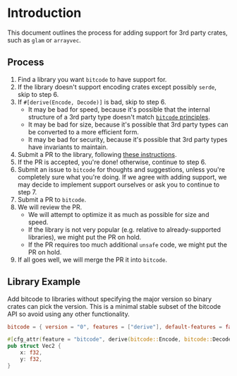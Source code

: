 # Introduction

This document outlines the process for adding support for 3rd party crates, such as `glam` or `arrayvec`.

## Process

1. Find a library you want `bitcode` to have support for.
2. If the library doesn't support encoding crates except possibly `serde`, skip to step 6.
3. If `#[derive(Encode, Decode)]` is bad, skip to step 6.
   - It may be bad for speed, because it's possible that the internal structure of a 3rd party type doesn't match [`bitcode` principles](https://github.com/SoftbearStudios/bitcode?tab=readme-ov-file#tuple-vs-array).
   - It may be bad for size, because it's possible that 3rd party types can be converted to a more efficient form.
   - It may be bad for security, because it's possible that 3rd party types have invariants to maintain.
4. Submit a PR to the library, following [these instructions](#library-example).
5. If the PR is accepted, you're done! otherwise, continue to step 6.
6. Submit an issue to `bitcode` for thoughts and suggestions, unless you're completely sure what you're doing. If we agree with adding support, we may decide to implement support ourselves or ask you to continue to step 7.
7. Submit a PR to `bitcode`.
8. We will review the PR.
   - We will attempt to optimize it as much as possible for size and speed.
   - If the library is not very popular (e.g. relative to already-supported libraries), we might put the PR on hold.
   - If the PR requires too much additional `unsafe` code, we might put the PR on hold.
9. If all goes well, we will merge the PR it into `bitcode`.


## Library Example

Add bitcode to libraries without specifying the major version so binary crates can pick the version.
This is a minimal stable subset of the bitcode API so avoid using any other functionality.
```toml
bitcode = { version = "0", features = ["derive"], default-features = false, optional = true }
```
```rust
#[cfg_attr(feature = "bitcode", derive(bitcode::Encode, bitcode::Decode))]
pub struct Vec2 {
    x: f32,
    y: f32,
}
```